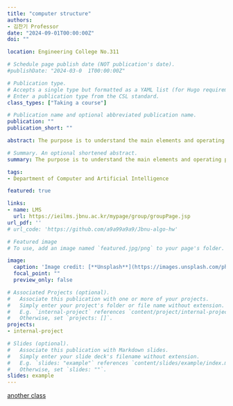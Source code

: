 ```yaml
---
title: "computer structure"
authors:
- 김찬기 Professor
date: "2024-09-01T00:00:00Z"
doi: ""

location: Engineering College No.311

# Schedule page publish date (NOT publication's date).
#publishDate: "2024-03-0  1T00:00:00Z"

# Publication type.
# Accepts a single type but formatted as a YAML list (for Hugo requirements).
# Enter a publication type from the CSL standard.
class_types: ["Taking a course"]

# Publication name and optional abbreviated publication name.
publication: ""
publication_short: ""

abstract: The purpose is to understand the main elements and operating principles of computer systems, such as processors and memories, and to understand the interaction between software that goes through the operation process. Understand the main components of a computer system, performance, and basic calculations and logic structures that drive a computer, and instruction operations using them. Based on the first half, analyze the operation of the computational processor and memory in the computer, or understand the parallel operation in processor or cluster computing.

# Summary. An optional shortened abstract.
summary: The purpose is to understand the main elements and operating principles of computer systems, such as processors and memories, and to understand the interactions between software that go through in the operation process.

tags:
- Department of Computer and Artificial Intelligence

featured: true

links:
- name: LMS
  url: https://ieilms.jbnu.ac.kr/mypage/group/groupPage.jsp
url_pdf: ''
# url_code: 'https://github.com/a9a99a9a9/Jbnu-algo-hw'

# Featured image
# To use, add an image named `featured.jpg/png` to your page's folder.

image:
  caption: 'Image credit: [**Unsplash**](https://images.unsplash.com/photo-1517055729445-fa7d27394b48?q=80&w=2748&auto=format&fit=crop&ixlib=rb-4.0.3&ixid=M3wxMjA3fDB8MHxwaG90by1wYWdlfHx8fGVufDB8fHx8fA%3D%3D)'
  focal_point: ""
  preview_only: false

# Associated Projects (optional).
#   Associate this publication with one or more of your projects.
#   Simply enter your project's folder or file name without extension.
#   E.g. `internal-project` references `content/project/internal-project/index.md`.
#   Otherwise, set `projects: []`.
projects:
- internal-project

# Slides (optional).
#   Associate this publication with Markdown slides.
#   Simply enter your slide deck's filename without extension.
#   E.g. `slides: "example"` references `content/slides/example/index.md`.
#   Otherwise, set `slides: ""`.
slides: example
---
```


[another class](/publication/mobile/) 
